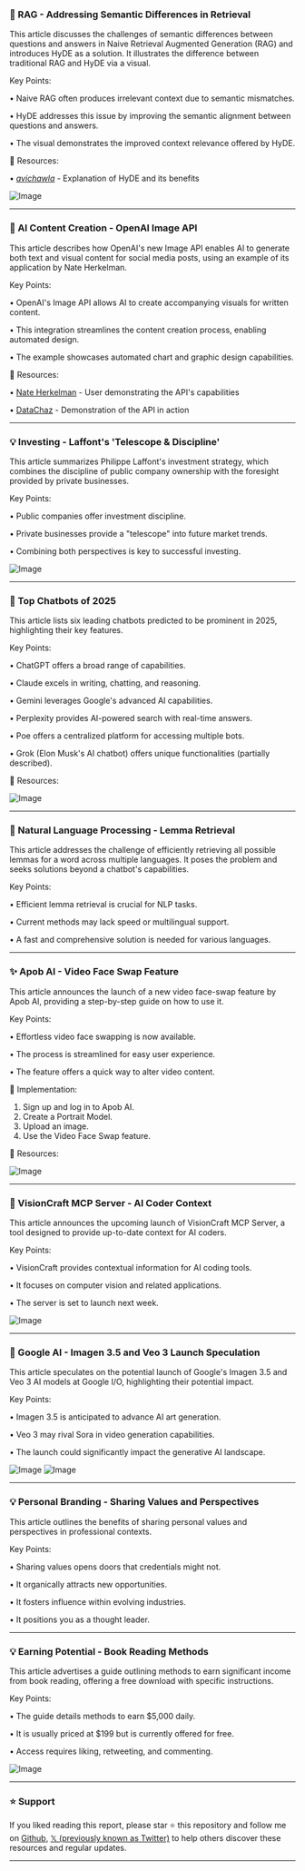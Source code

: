 ### 🤖 RAG - Addressing Semantic Differences in Retrieval

This article discusses the challenges of semantic differences between questions and answers in Naive Retrieval Augmented Generation (RAG) and introduces HyDE as a solution.  It illustrates the difference between traditional RAG and HyDE via a visual.

Key Points:

• Naive RAG often produces irrelevant context due to semantic mismatches.


• HyDE addresses this issue by improving the semantic alignment between questions and answers.


• The visual demonstrates the improved context relevance offered by HyDE.


🔗 Resources:

• [_avichawla_](https://x.com/_avichawla/status/1921091978902593727) - Explanation of HyDE and its benefits

![Image](https://pbs.twimg.com/tweet_video_thumb/GqkWtRXbgAAy5AZ.jpg)


---

### 🚀 AI Content Creation - OpenAI Image API

This article describes how OpenAI's new Image API enables AI to generate both text and visual content for social media posts, using an example of its application by Nate Herkelman.

Key Points:

• OpenAI's Image API allows AI to create accompanying visuals for written content.


• This integration streamlines the content creation process, enabling automated design.


• The example showcases automated chart and graphic design capabilities.



🔗 Resources:

• [Nate Herkelman](https://x.com/n8n_io) - User demonstrating the API's capabilities

• [DataChaz](https://x.com/DataChaz/status/1920535653571572135) - Demonstration of the API in action



---

### 💡 Investing - Laffont's 'Telescope & Discipline'

This article summarizes Philippe Laffont's investment strategy, which combines the discipline of public company ownership with the foresight provided by private businesses.

Key Points:

• Public companies offer investment discipline.


• Private businesses provide a "telescope" into future market trends.


• Combining both perspectives is key to successful investing.



![Image](https://pbs.twimg.com/amplify_video_thumb/1921001415800913920/img/f7emrEYA7AMVav88.jpg)


---

### 🤖 Top Chatbots of 2025

This article lists six leading chatbots predicted to be prominent in 2025, highlighting their key features.

Key Points:

• ChatGPT offers a broad range of capabilities.


• Claude excels in writing, chatting, and reasoning.


• Gemini leverages Google's advanced AI capabilities.


• Perplexity provides AI-powered search with real-time answers.


• Poe offers a centralized platform for accessing multiple bots.


• Grok (Elon Musk's AI chatbot) offers unique functionalities (partially described).


🔗 Resources:

![Image](https://pbs.twimg.com/media/Gqj-4ldbcAIXU54?format=jpg&name=900x900)


---

### 🤖 Natural Language Processing - Lemma Retrieval

This article addresses the challenge of efficiently retrieving all possible lemmas for a word across multiple languages.  It poses the problem and seeks solutions beyond a chatbot's capabilities.

Key Points:

• Efficient lemma retrieval is crucial for NLP tasks.


• Current methods may lack speed or multilingual support.


• A fast and comprehensive solution is needed for various languages.


---

### ✨ Apob AI - Video Face Swap Feature

This article announces the launch of a new video face-swap feature by Apob AI, providing a step-by-step guide on how to use it.

Key Points:

• Effortless video face swapping is now available.


• The process is streamlined for easy user experience.


•  The feature offers a quick way to alter video content.


🚀 Implementation:

1. Sign up and log in to Apob AI.
2. Create a Portrait Model.
3. Upload an image.
4. Use the Video Face Swap feature.

🔗 Resources:

![Image](https://pbs.twimg.com/amplify_video_thumb/1921067573002858497/img/B-Y9tuL-NqaxkLJ4.jpg)


---

### 🚀 VisionCraft MCP Server - AI Coder Context

This article announces the upcoming launch of VisionCraft MCP Server, a tool designed to provide up-to-date context for AI coders.

Key Points:

• VisionCraft provides contextual information for AI coding tools.


• It focuses on computer vision and related applications.


• The server is set to launch next week.



![Image](https://pbs.twimg.com/media/Gqj9BknX0AAuGUk?format=jpg&name=small)


---

### 🚀 Google AI - Imagen 3.5 and Veo 3 Launch Speculation

This article speculates on the potential launch of Google's Imagen 3.5 and Veo 3 AI models at Google I/O, highlighting their potential impact.

Key Points:

• Imagen 3.5 is anticipated to advance AI art generation.


• Veo 3 may rival Sora in video generation capabilities.


• The launch could significantly impact the generative AI landscape.


![Image](https://pbs.twimg.com/media/Gqj8Ql6bEAA-0E8?format=jpg&name=small)
![Image](https://pbs.twimg.com/media/Gqj8RfjbcAA8VTt?format=jpg&name=small)


---

### 💡 Personal Branding - Sharing Values and Perspectives

This article outlines the benefits of sharing personal values and perspectives in professional contexts.

Key Points:

• Sharing values opens doors that credentials might not.


• It organically attracts new opportunities.


• It fosters influence within evolving industries.


• It positions you as a thought leader.


---

### 💡 Earning Potential - Book Reading Methods

This article advertises a guide outlining methods to earn significant income from book reading, offering a free download with specific instructions.

Key Points:

• The guide details methods to earn $5,000 daily.


• It is usually priced at $199 but is currently offered for free.


•  Access requires liking, retweeting, and commenting.


![Image](https://pbs.twimg.com/media/GqhROxkbcAIuA50?format=jpg&name=small)


---

### ⭐️ Support

If you liked reading this report, please star ⭐️ this repository and follow me on [Github](https://github.com/Drix10), [𝕏 (previously known as Twitter)](https://x.com/DRIX_10_) to help others discover these resources and regular updates.

---